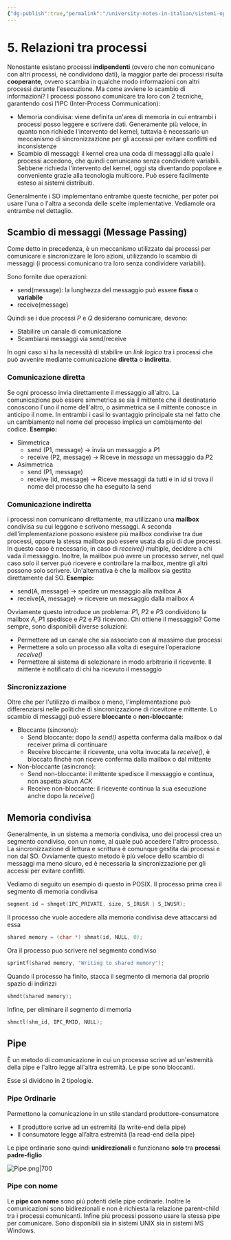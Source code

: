 ```yaml
---
{"dg-publish":true,"permalink":"/university-notes-in-italian/sistemi-operativi/teoria/5-relazioni-tra-processi/","created":"2023-04-15T10:43:42.288+02:00","updated":"2023-07-08T10:09:29.194+02:00"}
---
```


# 5. Relazioni tra processi
Nonostante esistano processi **indipendenti** (ovvero che non comunicano con altri processi, nè condividono dati), la maggior parte dei processi risulta **cooperante**, ovvero scambia in qualche modo informazioni con altri processi durante l'esecuzione. 
Ma come avviene lo scambio di informazioni?
I processi possono comunicare tra loro con 2 tecniche, garantendo così l'IPC (Inter-Process Communication):
- Memoria condivisa: viene definita un'area di memoria in cui entrambi i processi posso leggere e scrivere dati. Generamente più veloce, in quanto non richiede l'intervento del kernel, tuttavia è necessario un meccanismo di sincronizzazione per gli accessi per evitare conflitti ed inconsistenze
- Scambio di messaggi: il kernel crea una coda di messaggi alla quale i processi accedono, che quindi comunicano senza condividere variabili. Sebbene richieda l'intervento del kernel, oggi sta diventando popolare e conveniente grazie alla tecnologia multicore. Può essere facilmente esteso ai sistemi distribuiti.

Generalmente i SO implementano entrambe queste tecniche, per poter poi usare l'una o l'altra a seconda delle scelte implementative. Vediamole ora entrambe nel dettaglio.

## Scambio di messaggi (Message Passing)
Come detto in precedenza, è un meccanismo utilizzato dai processi per comunicare e sincronizzare le loro azioni, utilizzando lo scambio di messaggi (i processi comunicano tra loro senza condividere variabili).

Sono fornite due operazioni:
- send(message): la lunghezza del messaggio può essere **fissa** o **variabile**
- receive(message)

Quindi se i due processi $P$ e $Q$ desiderano comunicare, devono:
- Stabilire un canale di comunicazione
- Scambiarsi messaggi via send/receive

In ogni caso si ha la necessità di stabilire un _link logico_ tra i processi che può avvenire mediante comunicazione **diretta** o **indiretta**.

### Comunicazione diretta
Se ogni processo invia direttamente il messaggio all'altro. La comunicazione può essere simmetrica se sia il mittente che il destinatario conoscono l'uno il nome dell'altro, o asimmetrica se il mittente conosce in anticipo il nome. In entrambi i casi lo svantaggio principale sta nel fatto che un cambiamento nel nome del processo implica un cambiamento del codice. 
**Esempio:**
- Simmetrica
	- send (P1, message) $\rightarrow$ invia un messaggio a $P1$
	- receive (P2, message) $\rightarrow$ Riceve in _message_ un messaggio da $P2$
- Asimmetrica
	- send (P1, message)
	- receive (id, message)  $\rightarrow$ Riceve messaggi da tutti e in _id_ si trova il nome del processo che ha eseguito la send

### Comunicazione indiretta
i processi non comunicano direttamente, ma utilizzano una **mailbox** condivisa su cui leggono e scrivono messaggi. A seconda dell'implementazione possono esistere più mailbox condivise tra due processi, oppure la stessa mailbox può essere usata da più di due processi. In questo caso è necessario, in caso di _receive()_ multiple, decidere a chi vada il messaggio. Inoltre, la mailbox può avere un processo server, nel qual caso solo il server può ricevere e controllare la mailbox, mentre gli altri possono solo scrivere. Un'alternativa è che la mailbox sia gestita direttamente dal SO.
**Esempio:**
- send(A, message) $\rightarrow$ spedire un messaggio alla mailbox $A$
- receive(A, message)  $\rightarrow$ ricevere un messaggio dalla mailbox $A$

Ovviamente questo introduce un problema:
$P1$, $P2$ e $P3$ condividono la mailbox $A$, $P1$ spedisce e $P2$ e $P3$ ricevono. Chi ottiene il messaggio?
Come sempre, sono disponibili diverse soluzioni:
- Permettere ad un canale che sia associato con al massimo due processi
- Permettere a solo un processo alla volta di eseguire l’operazione _receive()_
- Permettere al sistema di selezionare in modo arbitrario il ricevente. Il mittente è notificato di chi ha ricevuto il messaggio

### Sincronizzazione
Oltre che per l'utilizzo di mailbox o meno, l'implementazione può differenziarsi nelle politiche di sincronizzazione di ricevitore e mittente. Lo scambio di messaggi può essere **bloccante** o **non-bloccante**:
- Bloccante (sincrono):
	- Send bloccante: dopo la _send()_ aspetta conferma dalla mailbox o dal receiver prima di continuare
	- Receive bloccante: il ricevente, una volta invocata la _receive()_, è bloccato finchè non riceve conferma dalla mailbox o dal mittente
- Non-bloccante (asincrono):
	- Send non-bloccante: il mittente spedisce il messaggio e continua, non aspetta alcun _ACK_
	- Receive non-bloccante: il ricevente continua la sua esecuzione anche dopo la _receive()_

## Memoria condivisa
Generalmente, in un sistema a memoria condivisa, uno dei processi crea un segmento condiviso, con un nome, al quale può accedere l'altro processo. La sincronizzazione di lettura e scrittura è comunque gestita dai processi e non dal SO. Ovviamente questo metodo è più veloce dello scambio di messaggi ma meno sicuro, ed è necessaria la sincronizzazione per gli accessi per evitare conflitti.

Vediamo di seguito un esempio di questo in POSIX.
Il processo prima crea il segmento di memoria condivisa
```c
segment id = shmget(IPC_PRIVATE, size, S_IRUSR | S_IWUSR);
```
Il processo che vuole accedere alla memoria condivisa deve attaccarsi ad essa
```c
shared memory = (char *) shmat(id, NULL, 0);
```
Ora il processo puo scrivere nel segmento condiviso
```c
sprintf(shared memory, "Writing to shared memory");
```
Quando il processo ha finito, stacca il segmento di memoria dal proprio spazio di indirizzi
```c
shmdt(shared memory);
```
Infine, per eliminare il segmento di memoria
```c
shmctl(shm_id, IPC_RMID, NULL);
```

## Pipe
È un metodo di comunicazione in cui un processo scrive ad un'estremità della pipe e l'altro legge all'altra estremità.
Le pipe sono bloccanti.

Esse si dividono in 2 tipologie.

### Pipe Ordinarie
Permettono la comunicazione in un stile standard produttore-consumatore
- Il produttore scrive ad un estremitá (la write-end della pipe)
- Il consumatore legge all’altra estremitá (la read-end della pipe)

Le pipe ordinarie sono quindi **unidirezionali** e funzionano **solo** tra **processi padre-figlio**

![Pipe.png|700](/img/user/%F0%9F%8E%93%20University%20notes%20(in%20Italian)/%F0%9F%96%A5%EF%B8%8F%20Sistemi%20Operativi/Teoria/_images/Pipe.png)

### Pipe con nome
Le **pipe con nome** sono piú potenti delle pipe ordinarie. Inoltre le comunicazioni sono bidirezionali e non è richiesta la relazione parent-child tra i processi comunicanti. Infine piú processi possono usare la stessa pipe per comunicare.
Sono disponibili sia in sistemi UNIX sia in sistemi MS Windows.